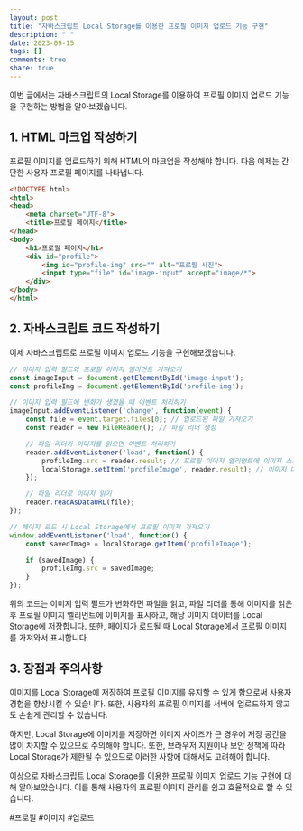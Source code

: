 ```yaml
---
layout: post
title: "자바스크립트 Local Storage를 이용한 프로필 이미지 업로드 기능 구현"
description: " "
date: 2023-09-15
tags: []
comments: true
share: true
---
```


이번 글에서는 자바스크립트의 Local Storage를 이용하여 프로필 이미지 업로드 기능을 구현하는 방법을 알아보겠습니다.

## 1. HTML 마크업 작성하기

프로필 이미지를 업로드하기 위해 HTML의 마크업을 작성해야 합니다. 다음 예제는 간단한 사용자 프로필 페이지를 나타냅니다.

```html
<!DOCTYPE html>
<html>
<head>
    <meta charset="UTF-8">
    <title>프로필 페이지</title>
</head>
<body>
    <h1>프로필 페이지</h1>
    <div id="profile">
        <img id="profile-img" src="" alt="프로필 사진">
        <input type="file" id="image-input" accept="image/*">
    </div>
</body>
</html>
```

## 2. 자바스크립트 코드 작성하기

이제 자바스크립트로 프로필 이미지 업로드 기능을 구현해보겠습니다.

```javascript
// 이미지 입력 필드와 프로필 이미지 엘리먼트 가져오기
const imageInput = document.getElementById('image-input');
const profileImg = document.getElementById('profile-img');

// 이미지 입력 필드에 변화가 생겼을 때 이벤트 처리하기
imageInput.addEventListener('change', function(event) {
    const file = event.target.files[0]; // 업로드된 파일 가져오기
    const reader = new FileReader(); // 파일 리더 생성

    // 파일 리더가 이미지를 읽으면 이벤트 처리하기
    reader.addEventListener('load', function() {
        profileImg.src = reader.result; // 프로필 이미지 엘리먼트에 이미지 소스 설정하기
        localStorage.setItem('profileImage', reader.result); // 이미지 데이터를 Local Storage에 저장하기
    });

    // 파일 리더로 이미지 읽기
    reader.readAsDataURL(file);
});

// 페이지 로드 시 Local Storage에서 프로필 이미지 가져오기
window.addEventListener('load', function() {
    const savedImage = localStorage.getItem('profileImage');

    if (savedImage) {
        profileImg.src = savedImage;
    }
});
```

위의 코드는 이미지 입력 필드가 변화하면 파일을 읽고, 파일 리더를 통해 이미지를 읽은 후 프로필 이미지 엘리먼트에 이미지를 표시하고, 해당 이미지 데이터를 Local Storage에 저장합니다. 또한, 페이지가 로드될 때 Local Storage에서 프로필 이미지를 가져와서 표시합니다.

## 3. 장점과 주의사항

이미지를 Local Storage에 저장하여 프로필 이미지를 유지할 수 있게 함으로써 사용자 경험을 향상시킬 수 있습니다. 또한, 사용자의 프로필 이미지를 서버에 업로드하지 않고도 손쉽게 관리할 수 있습니다.

하지만, Local Storage에 이미지를 저장하면 이미지 사이즈가 큰 경우에 저장 공간을 많이 차지할 수 있으므로 주의해야 합니다. 또한, 브라우저 지원이나 보안 정책에 따라 Local Storage가 제한될 수 있으므로 이러한 사항에 대해서도 고려해야 합니다.

이상으로 자바스크립트 Local Storage를 이용한 프로필 이미지 업로드 기능 구현에 대해 알아보았습니다. 이를 통해 사용자의 프로필 이미지 관리를 쉽고 효율적으로 할 수 있습니다.

#프로필 #이미지 #업로드